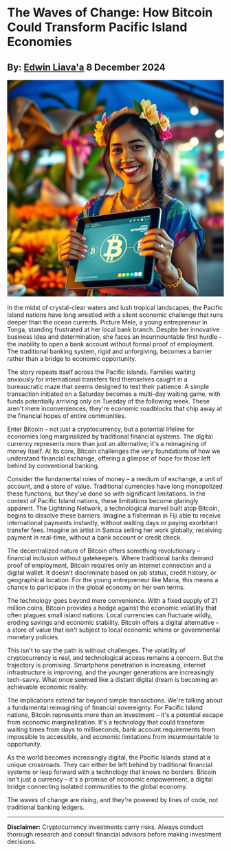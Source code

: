 # The Waves of Change: How Bitcoin Could Transform Pacific Island Economies
## By: [Edwin Liava'a](https://github.com/EdwinLiavaa) 8 December 2024

<p align="center">
 <img width="1000" src="https://github.com/EdwinLiavaa/liavaa.space/blob/main/blog/20241208/pic.png">
</p>

In the midst of crystal-clear waters and lush tropical landscapes, the Pacific Island nations have long wrestled with a silent economic challenge that runs deeper than the ocean currents. Picture Mele, a young entrepreneur in Tonga, standing frustrated at her local bank branch. Despite her innovative business idea and determination, she faces an insurmountable first hurdle – the inability to open a bank account without formal proof of employment. The traditional banking system, rigid and unforgiving, becomes a barrier rather than a bridge to economic opportunity.

The story repeats itself across the Pacific islands. Families waiting anxiously for international transfers find themselves caught in a bureaucratic maze that seems designed to test their patience. A simple transaction initiated on a Saturday becomes a multi-day waiting game, with funds potentially arriving only on Tuesday of the following week. These aren't mere inconveniences; they're economic roadblocks that chip away at the financial hopes of entire communities.

Enter Bitcoin – not just a cryptocurrency, but a potential lifeline for economies long marginalized by traditional financial systems. The digital currency represents more than just an alternative; it's a reimagining of money itself. At its core, Bitcoin challenges the very foundations of how we understand financial exchange, offering a glimpse of hope for those left behind by conventional banking.

Consider the fundamental roles of money – a medium of exchange, a unit of account, and a store of value. Traditional currencies have long monopolized these functions, but they've done so with significant limitations. In the context of Pacific Island nations, these limitations become glaringly apparent. The Lightning Network, a technological marvel built atop Bitcoin, begins to dissolve these barriers. Imagine a fisherman in Fiji able to receive international payments instantly, without waiting days or paying exorbitant transfer fees. Imagine an artist in Samoa selling her work globally, receiving payment in real-time, without a bank account or credit check.

The decentralized nature of Bitcoin offers something revolutionary – financial inclusion without gatekeepers. Where traditional banks demand proof of employment, Bitcoin requires only an internet connection and a digital wallet. It doesn't discriminate based on job status, credit history, or geographical location. For the young entrepreneur like Maria, this means a chance to participate in the global economy on her own terms.

The technology goes beyond mere convenience. With a fixed supply of 21 million coins, Bitcoin provides a hedge against the economic volatility that often plagues small island nations. Local currencies can fluctuate wildly, eroding savings and economic stability. Bitcoin offers a digital alternative – a store of value that isn't subject to local economic whims or governmental monetary policies.

This isn't to say the path is without challenges. The volatility of cryptocurrency is real, and technological access remains a concern. But the trajectory is promising. Smartphone penetration is increasing, internet infrastructure is improving, and the younger generations are increasingly tech-savvy. What once seemed like a distant digital dream is becoming an achievable economic reality.

The implications extend far beyond simple transactions. We're talking about a fundamental reimagining of financial sovereignty. For Pacific Island nations, Bitcoin represents more than an investment – it's a potential escape from economic marginalization. It's a technology that could transform waiting times from days to milliseconds, bank account requirements from impossible to accessible, and economic limitations from insurmountable to opportunity.

As the world becomes increasingly digital, the Pacific Islands stand at a unique crossroads. They can either be left behind by traditional financial systems or leap forward with a technology that knows no borders. Bitcoin isn't just a currency – it's a promise of economic empowerment, a digital bridge connecting isolated communities to the global economy.

The waves of change are rising, and they're powered by lines of code, not traditional banking ledgers.

---

**Disclaimer:** Cryptocurrency investments carry risks. Always conduct thorough research and consult financial advisors before making investment decisions.
